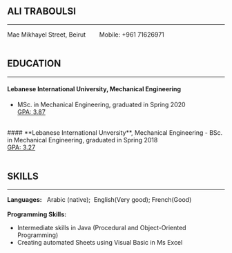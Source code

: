 **ALI TRABOULSI**	
-------------
-------------

Mae Mikhayel Street, Beirut&nbsp;&nbsp;&nbsp;&nbsp;&nbsp;&nbsp;&nbsp;&nbsp;Mobile: +961 71626971
<br>
<br>
## EDUCATION
------------
#### **Lebanese International University**, Mechanical Engineering
- MSc. in Mechanical Engineering, graduated in Spring 2020<br>
<ins>GPA: 3.87</ins>
<br>
#### **Lebanese International Unversity**, Mechanical Engineering
- BSc. in Mechanical Engineering, graduated in Spring 2018
<br>
<ins>GPA: 3.27</ins>

<br>
<br>

## SKILLS
---------
**Languages:**&nbsp;&nbsp; Arabic (native);&nbsp; English(Very good); French(Good)
<br>
<br>
**Programming Skills:**
<br>
 - Intermediate skills in Java (Procedural and Object-Oriented Programming)
 - Creating automated Sheets using Visual Basic in Ms Excel


